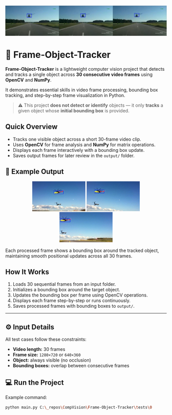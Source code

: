 <p align="center">
  <img src="Screenshots/Banner.png" alt="Frame Track Banner">
</p>


# 🎯 Frame-Object-Tracker

**Frame-Object-Tracker** is a lightweight computer vision project that detects and tracks a single object across **30 consecutive video frames** using **OpenCV** and **NumPy**.  

It demonstrates essential skills in video frame processing, bounding box tracking, and step-by-step frame visualization in Python.

> ⚠️ This project **does not detect or identify** objects — it only **tracks** a given object whose **initial bounding box** is provided.

## Quick Overview

- Tracks one visible object across a short 30-frame video clip.  
- Uses **OpenCV** for frame analysis and **NumPy** for matrix operations.  
- Displays each frame interactively with a bounding box update.  
- Saves output frames for later review in the `output/` folder.  

## 📸 Example Output
<p align="center">
  <img src="Screenshots/frame1.png" alt="Frame 1 Track example" width="33%">
  <img src="Screenshots/frame2.png" alt="Frame 2 Track example" width="33%">
  <img src="Screenshots/frame3.png" alt="Frame 3 Track example" width="33%">
</p>

Each processed frame shows a bounding box around the tracked object, maintaining smooth positional updates across all 30 frames.


## How It Works

1. Loads 30 sequential frames from an input folder.  
2. Initializes a bounding box around the target object.  
3. Updates the bounding box per frame using OpenCV operations.  
4. Displays each frame step-by-step or runs continuously.  
5. Saves processed frames with bounding boxes to `output/`.

---
## ⚙️ Input Details

All test cases follow these constraints:
- **Video length:** 30 frames  
- **Frame size:** `1280×720` or `640×360`  
- **Object:** always visible (no occlusion)  
- **Bounding boxes:** overlap between consecutive frames  



## 💻 Run the Project

Example command:
```bash
python main.py C:\_repos\CompVision\Frame-Object-Tracker\tests\0
